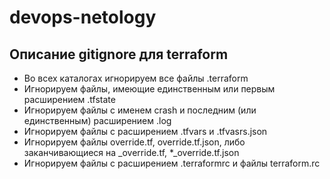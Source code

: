 # devops-netology

## Описание gitignore для terraform

- Во всех каталогах игнорируем все файлы  .terraform
- Игнорируем файлы, имеющие единственным или первым расширением .tfstate
- Игнорируем файлы с именем crash и последним (или единственным) расширением .log
- Игнорируем файлы c расширением .tfvars и .tfvasrs.json
- Игнорируем файлы override.tf, override.tf.json, либо заканчивающиеся на _override.tf, *_override.tf.json
- Игнорируем файлы с расширением .terraformrc и файлы terraform.rc

